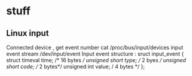 # stuff
## Linux input
Connected device , get event number
cat /proc/bus/input/devices
input event stream
/dev/input/event<n>
Input event structure :
sruct input_event
{
    struct timeval time; /* 16 bytes */
    unsigned short type; /* 2 byes */
    unsigned short code; /* 2 bytes*/
    unsigned int value;  /  4 bytes */
};
